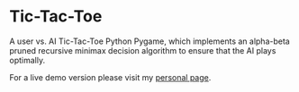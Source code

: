 # Tic-Tac-Toe
A user vs. AI Tic-Tac-Toe Python Pygame, which implements an alpha-beta pruned recursive minimax decision algorithm to ensure that the AI plays optimally.

For a live demo version please visit my [personal page](https://simonakolarova.github.io/#projects).
